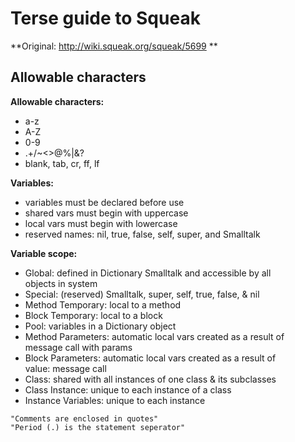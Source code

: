 # Terse guide to Squeak

**Original: http://wiki.squeak.org/squeak/5699 **

## Allowable characters

**Allowable characters:**
 - a-z                                                             
 - A-Z                                                             
 - 0-9                                                             
 - .+/\~<>@%|&?                                                   
 - blank, tab, cr, ff, lf                                          
																   
**Variables:**
 - variables must be declared before use                           
 - shared vars must begin with uppercase                           
 - local vars must begin with lowercase                            
 - reserved names: nil, true, false, self, super, and Smalltalk    
																   
**Variable scope:**
 - Global: defined in Dictionary Smalltalk and accessible by all   
	  objects in system                                            
 - Special: (reserved) Smalltalk, super, self, true, false, & nil  
 - Method Temporary: local to a method                             
 - Block Temporary: local to a block                               
 - Pool: variables in a Dictionary object                          
 - Method Parameters: automatic local vars created as a result of  
	  message call with params                                     
 - Block Parameters: automatic local vars created as a result of   
	  value: message call                                          
 - Class: shared with all instances of one class & its subclasses  
 - Class Instance: unique to each instance of a class              
 - Instance Variables: unique to each instance                     

```smalltalk
"Comments are enclosed in quotes"
"Period (.) is the statement seperator"
```
